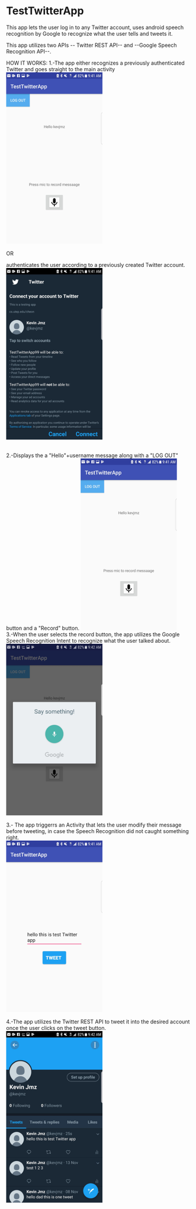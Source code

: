 # TestTwitterApp
This app lets the user log in to any Twitter account, uses android speech recognition by Google to recognize what the user tells and tweets it.

This app utilizes two APIs -- Twitter REST API-- and --Google Speech Recognition API--. 

HOW IT WORKS:
1.-The app either recognizes a previously authenticated Twitter and goes straight to the main activity 
<img src="https://github.com/kevinjmz/TestTwitterApp/blob/master/WhatsApp%20Image%202017-11-30%20at%209.57.16%20AM%20(3).jpeg" width="260">


OR

authenticates the user according to a previously created Twitter account.\
<img src="https://github.com/kevinjmz/TestTwitterApp/blob/master/WhatsApp%20Image%202017-11-30%20at%209.57.16%20AM%20(4).jpeg" width="260">

\
2.-Displays the a "Hello"+username message along with a "LOG OUT" button and a "Record" button.
<img src="https://github.com/kevinjmz/TestTwitterApp/blob/master/WhatsApp%20Image%202017-11-30%20at%209.57.16%20AM%20(3).jpeg" width="260">
\
3.-When the user selects the record button, the app utilizes the Google Speech Recognition Intent to recognize what the user talked about. \
<img src="https://github.com/kevinjmz/TestTwitterApp/blob/Final/WhatsApp%20Image%202017-11-30%20at%209.57.16%20AM.jpeg" width="260">

3.- The app triggerrs an Activity that lets the user modify their message before tweeting, in case the Speech Recognition did not caught something right. \
<img src="https://github.com/kevinjmz/TestTwitterApp/blob/Final/WhatsApp%20Image%202017-11-30%20at%209.57.16%20AM%20(2).jpeg" width="260">


4.-The app utilizes the Twitter REST API to tweet it into the desired account once the user clicks on the tweet button.
<img src="https://github.com/kevinjmz/TestTwitterApp/blob/Final/WhatsApp%20Image%202017-11-30%20at%209.57.16%20AM%20(1).jpeg" width="260">




